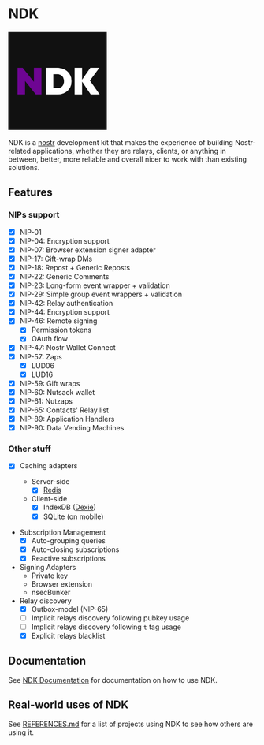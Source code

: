 # NDK

<img src="https://raw.githubusercontent.com/nvk/ndk.fyi/master/ndk.svg" alt="drawing" width="200"/>

NDK is a [nostr](<[url](https://github.com/nostr-protocol/nostr)>) development kit that makes the experience of building Nostr-related applications, whether they are relays, clients, or anything in between, better, more reliable and overall nicer to work with than existing solutions.

## Features

### NIPs support

- [x] NIP-01
- [x] NIP-04: Encryption support
- [x] NIP-07: Browser extension signer adapter
- [x] NIP-17: Gift-wrap DMs
- [x] NIP-18: Repost + Generic Reposts
- [x] NIP-22: Generic Comments
- [x] NIP-23: Long-form event wrapper + validation
- [x] NIP-29: Simple group event wrappers + validation
- [x] NIP-42: Relay authentication
- [x] NIP-44: Encryption support
- [x] NIP-46: Remote signing
    - [x] Permission tokens
    - [x] OAuth flow
- [x] NIP-47: Nostr Wallet Connect
- [x] NIP-57: Zaps
    - [x] LUD06
    - [x] LUD16
- [x] NIP-59: Gift wraps
- [x] NIP-60: Nutsack wallet
- [x] NIP-61: Nutzaps
- [x] NIP-65: Contacts' Relay list
- [x] NIP-89: Application Handlers
- [x] NIP-90: Data Vending Machines

### Other stuff

- [x] Caching adapters

    - Server-side
        - [x] [Redis](https://github.com/nostr-dev-kit/ndk-cache-redis)
    - Client-side
        - [x] IndexDB ([Dexie](https://github.com/nostr-dev-kit/ndk-cache-dexie))
        - [x] SQLite (on mobile)

- Subscription Management
    - [x] Auto-grouping queries
    - [x] Auto-closing subscriptions
    - [x] Reactive subscriptions
- Signing Adapters
    - Private key
    - Browser extension
    - nsecBunker
- Relay discovery
    - [x] Outbox-model (NIP-65)
    - [ ] Implicit relays discovery following pubkey usage
    - [ ] Implicit relays discovery following `t` tag usage
    - [x] Explicit relays blacklist

## Documentation

See [NDK Documentation](https://nostr-dev-kit.github.io/ndk/getting-started/introduction.html) for documentation on how to use NDK.

## Real-world uses of NDK

See [REFERENCES.md](./REFERENCES.md) for a list of projects using NDK to see how others are using it.
